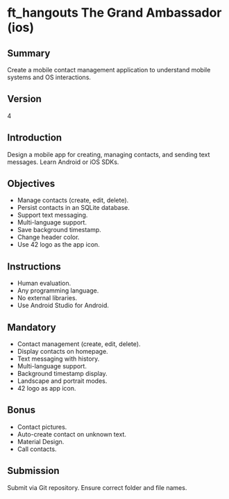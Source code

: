 # ft_hangouts The Grand Ambassador (ios)

## Summary
Create a mobile contact management application to understand mobile systems and OS interactions.

## Version
4

## Introduction
Design a mobile app for creating, managing contacts, and sending text messages. Learn Android or iOS SDKs.

## Objectives
- Manage contacts (create, edit, delete).
- Persist contacts in an SQLite database.
- Support text messaging.
- Multi-language support.
- Save background timestamp.
- Change header color.
- Use 42 logo as the app icon.

## Instructions
- Human evaluation.
- Any programming language.
- No external libraries.
- Use Android Studio for Android.

## Mandatory
- Contact management (create, edit, delete).
- Display contacts on homepage.
- Text messaging with history.
- Multi-language support.
- Background timestamp display.
- Landscape and portrait modes.
- 42 logo as app icon.

## Bonus
- Contact pictures.
- Auto-create contact on unknown text.
- Material Design.
- Call contacts.

## Submission
Submit via Git repository. Ensure correct folder and file names.
